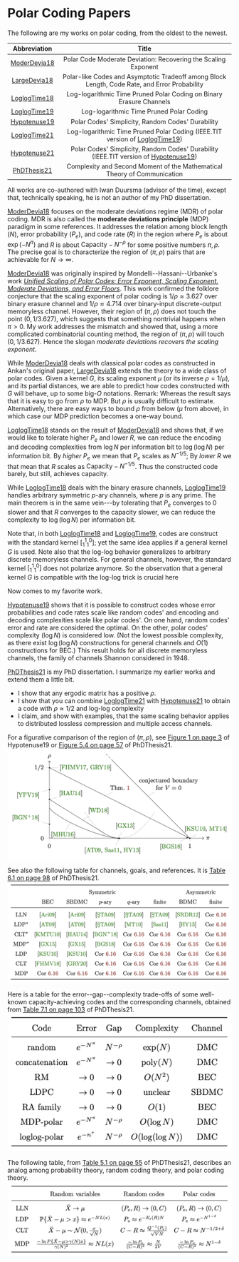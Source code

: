 
# Polar Coding Papers

The following are my works on polar coding, from the oldest to the newest.

| Abbreviation | Title                                                                                       |
|:------------:|:-------------------------------------------------------------------------------------------:|
|[ModerDevia18]|Polar Code Moderate Deviation: Recovering the Scaling Exponent                               |
|[LargeDevia18]|Polar-like Codes and Asymptotic Tradeoff among Block Length, Code Rate, and Error Probability|
|[LoglogTime18]|Log-logarithmic Time Pruned Polar Coding on Binary Erasure Channels                          |
|[LoglogTime19]|Log-logarithmic Time Pruned Polar Coding                                                     |
|[Hypotenuse19]|Polar Codes' Simplicity, Random Codes' Durability                                            |
|[LoglogTime21]|Log-logarithmic Time Pruned Polar Coding (IEEE.TIT version of [LoglogTime19])                |
|[Hypotenuse21]|Polar Codes' Simplicity, Random Codes' Durability (IEEE.TIT version of [Hypotenuse19])       |
| [PhDThesis21]|Complexity and Second Moment of the Mathematical Theory of Communication                     |

All works are co-authored with Iwan Duursma (advisor of the time),
except that, technically speaking, he is not an author of my PhD dissertation.

[ModerDevia18] focuses on the moderate deviations regime (MDR) of polar coding.
MDR is also called the **moderate deviations principle** (MDP)
paradigm in some references.
It addresses the relation among block length ($N$),
error probability ($P_e$), and code rate ($R$) in the region
where $P_e$ is about $\exp( -N^\pi )$ and $R$ is about
$\text{Capacity} - N^{-\rho}$ for some positive numbers $\pi, \rho$.
The precise goal is to characterize the region of $(\pi, \rho)$ pairs
that are achievable for $N \to \infty$.

[ModerDevia18] was originally inspired by Mondelli--Hassani--Urbanke's work
[*Unified Scaling of Polar Codes: Error Exponent, Scaling Exponent, Moderate Deviations, and Error Floors*](https://doi.org/10.1109/TIT.2016.2616117).
This work confirmed the folklore conjecture that the scaling exponent of
polar coding is $1/\rho \approx 3.627$ over binary erasure channel and
$1/\rho \approx 4.714$ over binary-input discrete-output memoryless channel.
However, their region of $(\pi, \rho)$ does not touch the point $(0, 1/3.627)$,
which suggests that something nontrivial happens when $\pi > 0$.
My work addresses the mismatch and showed that,
using a more complicated combinatorial counting method,
the region of $(\pi, \rho)$ will touch $(0, 1/3.627)$.
Hence the slogan *moderate deviations recovers the scaling exponent*.

While [ModerDevia18] deals with classical polar codes
as constructed in Arıkan's original paper,
[LargeDevia18] extends the theory to a wide class of polar codes.
Given a kernel $G$, its scaling exponent $\mu$
(or its inverse $\rho = 1/\mu$), and its partial distances,
we are able to predict how codes constructed with $G$ will behave,
up to some big-$O$ notations.
Remark:
Whereas the result says that it is easy to go from $\rho$ to MDP.
But $\rho$ is usually difficult to estimate.
Alternatively, there are easy ways to bound $\rho$ from below
($\mu$ from above), in which case our MDP prediction becomes a one-way bound.

[LoglogTime18] stands on the result of [ModerDevia18] and shows that,
if we would like to tolerate higher $P_e$ and lower $R$,
we can reduce the encoding and decoding complexities
from $\log N$ per information bit to $\log(\log N)$ per information bit.
By *higher $P_e$* we mean that $P_e$ scales as $N^{-1/5}$;
By *lower $R$* we that mean that $R$ scales as $\text{Capacity}-N^{-1/5}$.
Thus the constructed code barely, but still, achieves capacity.

While [LoglogTime18] deals with the binary erasure channels,
[LoglogTime19] handles arbitrary symmetric $p$-ary channels,
where $p$ is any prime.
The main theorem is in the same vein---by tolerating that
$P_e$ converges to $0$ slower and that $R$ converges to the capacity slower,
we can reduce the complexity to $\log(\log N)$ per information bit.

Note that, in both [LoglogTime18] and [LoglogTime19],
codes are construct with the standard kernel $[^1_1{}^0_1]$;
yet the same idea applies if a general kernel $G$ is used.
Note also that the log-log behavior generalizes to
arbitrary discrete memoryless channels.
For general channels, however,
the standard kernel $[^1_1{}^0_1]$ does not polarize anymore.
So the observation that a general kernel $G$
is compatible with the log-log trick is crucial here

Now comes to my favorite work.

[Hypotenuse19] shows that it is possible to construct codes
whose error probabilities and code rates scale like random codes'
and encoding and decoding complexities scale like polar codes'.
On one hand, random codes' error and rate are considered the optimal.
On the other, polar codes' complexity ($\log N$) is considered low.
(Not the lowest possible complexity, as there exist $\log(\log N)$
constructions for general channels and $O(1)$ constructions for BEC.)
This result holds for all discrete memoryless channels,
the family of channels Shannon considered in 1948.

[PhDThesis21] is my PhD dissertation.
I summarize my earlier works and extend them a little bit.

* I show that any ergodic matrix has a positive $\rho$.
* I show that you can combine [LoglogTime21] with [Hypotenuse21]
  to obtain a code with $\rho \approx 1/2$ and log-log complexity
* I claim, and show with examples, that the same scaling behavior
  applies to distributed lossless compression and multiple access channels.

For a figurative comparison of the region of $(\pi, \rho)$, see
[Figure 1 on page 3](https://arxiv.org/pdf/1912.08995v1.pdf#page=3)
of Hypotenuse19 or
[Figure 5.4 on page 57](https://arxiv.org/pdf/2107.06420.pdf#page=63)
of PhDThesis21.
![The pi--rho plot of several milestone works](hypotenuse.png)

See also the following table for channels, goals, and references.
It is [Table 6.1 on page 98](https://arxiv.org/pdf/2107.06420.pdf#page=104)
of PhDThesis21.
![The channels, goals, and the works that achieve them](channelgoal.png)

Here is a table for the error--gap--complexity trade-offs of some well-known
capacity-achieving codes and the corresponding channels, obtained from
[Table 7.1 on page 103](https://arxiv.org/pdf/2107.06420.pdf#page=109)
of PhDThesis21.
![Error--gap--complexity trade-offs of some capacity-achieving codes](complexityPR.png)

The following table, from
[Table 5.1 on page 55](https://arxiv.org/pdf/2107.06420.pdf#page=61)
of PhDThesis21, describes an analog among
probability theory, random coding theory, and polar coding theory.
![Trinitarian analog among probability, random coding, polar coding](trinityanalog.png)


[ModerDevia18]: https://arxiv.org/abs/1806.02405
[LoglogTime18]: https://arxiv.org/abs/1812.08106
[LargeDevia18]: https://arxiv.org/abs/1812.08112
[LoglogTime19]: https://arxiv.org/abs/1905.13340
[Hypotenuse19]: https://arxiv.org/abs/1912.08995
[LoglogTime21]: https://doi.org/10.1109/TIT.2020.3041523
[Hypotenuse21]: https://doi.org/10.1109/TIT.2020.3041570
[PhDthesis21]: https://arxiv.org/abs/2107.06420
